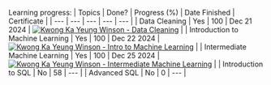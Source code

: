 Learning progress:
| Topics | Done? | Progress (%) | Date Finished | Certificate |
| --- | --- | --- | --- | --- |
| Data Cleaning | Yes | 100 | Dec 21 2024 | [![Kwong Ka Yeung Winson - Data Cleaning](https://github.com/user-attachments/assets/95bf0b6e-5106-4532-86bf-3aae51367b82)](https://www.kaggle.com/learn/certification/winsonkwong/data-cleaning) |
| Introduction to Machine Learning | Yes | 100 | Dec 22 2024 | [![Kwong Ka Yeung Winson - Intro to Machine Learning](https://github.com/user-attachments/assets/6daa5f6e-7598-4534-b86a-c980a06209ff)](https://www.kaggle.com/learn/certification/winsonkwong/intro-to-machine-learning) |
| Intermediate Machine Learning | Yes | 100 | Dec 25 2024 | [![Kwong Ka Yeung Winson - Intermediate Machine Learning](https://github.com/user-attachments/assets/b86004fa-de07-4bf9-861f-d439476ac47b)](https://www.kaggle.com/learn/certification/winsonkwong/intermediate-machine-learning) |
| Introduction to SQL | No | 58 | --- |
| Advanced SQL | No | 0 | --- |
